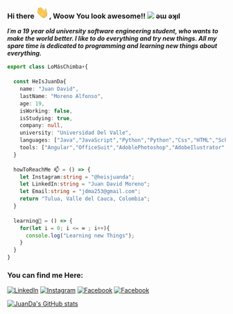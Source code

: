 ### Hi there <img src="https://raw.githubusercontent.com/parth-27/parth-27/master/Hi.gif" width="30px">, Woow You look awesome!! <img src="https://media.giphy.com/media/UQDSBzfyiBKvgFcSTw/giphy.gif" width="30px"> ǝɯ ǝʞıl

***I´m a 19 year old university software engineering student, who wants to make the world better. 
I like to do everything and try new things. All my spare time is dedicated to programming and learning new things about everything.***

```typescript
export class LoMásChimba⚡{
  
  const HeIsJuanDa{
    name: "Juan David",
    lastName: "Moreno Alfonso",
    age: 19,
    isWorking: false,
    isStudying: true,
    company: null,
    university: "Universidad Del Valle",
    languages: ["Java","JavaScript","Python","Python","Css","HTML","Scheme"],
    tools: ["Angular","OfficeSuit","AdoblePhotoshop","AdobeIlustrator","AdobePremiere"],
  }
  
  howToReachMe 📫 = () => {
    let Instagram:string = "@heisjuanda";
    let LinkedIn:string = "Juan David Moreno";
    let Email:string = "jdma253@gmail.com";
    return "Tulua, Valle del Cauca, Colombia";
  }
  
  learning🌱 = () => {
    for(let i = 0; i <= ∞ ; i++){
      console.log("Learning new Things");
    }
  }
}
```
### You can find me Here:

<a href="https://www.linkedin.com/in/juan-david-moreno-883a46233/" target="_blank"><img src="https://img.shields.io/badge/LinkedIn-%230077B5.svg?&style=flat-square&logo=linkedin&logoColor=white" alt="LinkedIn"></a>
<a href="https://www.instagram.com/heisjuanda/" target="_blank"><img src="https://img.shields.io/badge/Instagram-%23E4405F.svg?&style=flat-square&logo=instagram&logoColor=white" alt="Instagram"></a>
<a href="https://www.facebook.com/jdma253/" target="_blank"><img src="https://img.shields.io/badge/Facebook-%231877F2.svg?&style=flat-square&logo=facebook&logoColor=white" alt="Facebook"></a>
<a href="mailto:jdma253@gmail.com?subject=Hi&body=How are you doing" target="_blank"><img src="https://img.shields.io/badge/-Gmail-c14438?style=flat-square&logo=Gmail&logoColor=white&link=mailto:shuklaraghav321.com" alt="Facebook"></a>

[![JuanDa's GitHub stats](https://github-readme-stats.vercel.app/api?username=jdma253)](https://github.com/anuraghazra/github-readme-stats)


<!--
**jdma253/jdma253** is a ✨ _special_ ✨ repository because its `README.md` (this file) appears on your GitHub profile.
Here are some ideas to get you started:

- 🔭 I’m currently working on ...
- 🌱 I’m currently learning ...
- 👯 I’m looking to collaborate on ...
- 🤔 I’m looking for help with ...
- 💬 Ask me about ...
- 📫 How to reach me: ...
- 😄 Pronouns: ...
- ⚡ Fun fact: ...
-->
